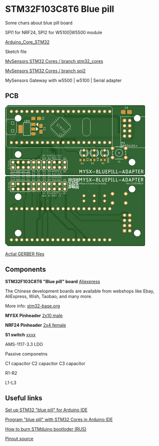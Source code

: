 # STM32F103C8T6 Blue pill

Some chars about blue pill board

SPI1 for NRF24, SPI2 for W5100|W5500 module

[Arduino_Core_STM32](https://github.com/stm32duino/Arduino_Core_STM32) 

Sketch file

[MySensors STM32 Cores / branch stm32_cores](https://github.com/KooLru/MySensors/tree/stm32_cores)

[MySensors STM32 Cores / branch spi2](https://github.com/KooLru/Ethernet/tree/spi2)


MySensors Gateway with w5500 | w5100 | Serial adapter

## PCB
![TOP](images/pcb_rev1_top.png) 
![Bottom](images/pcb_rev1_bottom.png)

[Actial GERBER files](pcb/bluepill_rev1_2019-06-23.zip) 

## Components

**STM32F103C8T6 "Blue pill" board**  [Aliexpress](https://l.kool.ru/stm32)

The Chinese development boards are available from webshops like Ebay, AliExpress, Wish, Taobao, and many more. 

More info: [stm32-base.org](https://stm32-base.org/boards/STM32F103C8T6-Blue-Pill.html) 

**MYSX Pinheader** [2x10 male](http://ali.pub/3063a0 ) 

**NRF24 Pinheader** [2x4 female](https://l.kool.ru/hdrf1r)

**S1 switch** [xxxx](https://l.kool.ru/) 

AMS-1117-3.3 LDO

Passive componetns

C1 capacitor
C2 capacitor
C3 capacitor

R1-R2 

L1-L3

## Useful links
[Set up STM32 "blue pill" for Arduino IDE](https://www.onetransistor.eu/2017/11/stm32-bluepill-arduino-ide.html)

[Program "blue pill" with STM32 Cores in Arduino IDE](https://www.onetransistor.eu/2020/01/stm32-bluepill-arduino-support.html)

[How to burn STMduino bootloder (RUS)](https://elchupanibrei.livejournal.com/30157.html)

[Pinout source](https://predictabledesigns.com/introduction-stm32-blue-pill-stm32duino/)
